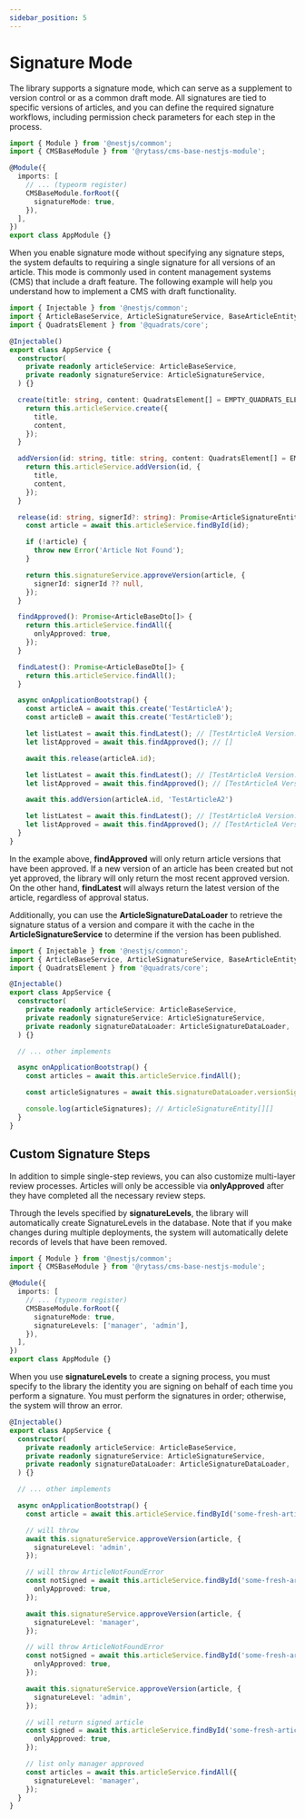 ```yaml
---
sidebar_position: 5
---
```


# Signature Mode

The library supports a signature mode, which can serve as a supplement to version control or as a common draft mode. All signatures are tied to specific versions of articles, and you can define the required signature workflows, including permission check parameters for each step in the process.

```typescript title="src/app.module.ts"
import { Module } from '@nestjs/common';
import { CMSBaseModule } from '@rytass/cms-base-nestjs-module';

@Module({
  imports: [
    // ... (typeorm register)
    CMSBaseModule.forRoot({
      signatureMode: true,
    }),
  ],
})
export class AppModule {}
```

When you enable signature mode without specifying any signature steps, the system defaults to requiring a single signature for all versions of an article. This mode is commonly used in content management systems (CMS) that include a draft feature. The following example will help you understand how to implement a CMS with draft functionality.

```typescript title="src/app.service.ts"
import { Injectable } from '@nestjs/common';
import { ArticleBaseService, ArticleSignatureService, BaseArticleEntity, EMPTY_QUADRATS_ELEMENTS, ArticleSignatureEntity, ArticleBaseDto } from '@rytass/cms-base-nestjs-module';
import { QuadratsElement } from '@quadrats/core';

@Injectable()
export class AppService {
  constructor(
    private readonly articleService: ArticleBaseService,
    private readonly signatureService: ArticleSignatureService,
  ) {}

  create(title: string, content: QuadratsElement[] = EMPTY_QUADRATS_ELEMENTS): Promise<BaseArticleEntity> {
    return this.articleService.create({
      title,
      content,
    });
  }

  addVersion(id: string, title: string, content: QuadratsElement[] = EMPTY_QUADRATS_ELEMENTS): Promise<BaseArticleEntity> {
    return this.articleService.addVersion(id, {
      title,
      content,
    });
  }

  release(id: string, signerId?: string): Promise<ArticleSignatureEntity> {
    const article = await this.articleService.findById(id);

    if (!article) {
      throw new Error('Article Not Found');
    }

    return this.signatureService.approveVersion(article, {
      signerId: signerId ?? null,
    });
  }

  findApproved(): Promise<ArticleBaseDto[]> {
    return this.articleService.findAll({
      onlyApproved: true,
    });
  }

  findLatest(): Promise<ArticleBaseDto[]> {
    return this.articleService.findAll();
  }

  async onApplicationBootstrap() {
    const articleA = await this.create('TestArticleA');
    const articleB = await this.create('TestArticleB');

    let listLatest = await this.findLatest(); // [TestArticleA Version: 0, TestArticleB Version: 0]
    let listApproved = await this.findApproved(); // []

    await this.release(articleA.id);

    let listLatest = await this.findLatest(); // [TestArticleA Version: 0, TestArticleB Version: 0]
    let listApproved = await this.findApproved(); // [TestArticleA Version: 0]

    await this.addVersion(articleA.id, 'TestArticleA2')

    let listLatest = await this.findLatest(); // [TestArticleA Version: 1, TestArticleB Version: 0]
    let listApproved = await this.findApproved(); // [TestArticleA Version: 0]
  }
}
```

In the example above, **findApproved** will only return article versions that have been approved. If a new version of an article has been created but not yet approved, the library will only return the most recent approved version. On the other hand, **findLatest** will always return the latest version of the article, regardless of approval status.

Additionally, you can use the **ArticleSignatureDataLoader** to retrieve the signature status of a version and compare it with the cache in the **ArticleSignatureService** to determine if the version has been published.


```typescript title="src/app.service.ts"
import { Injectable } from '@nestjs/common';
import { ArticleBaseService, ArticleSignatureService, BaseArticleEntity, EMPTY_QUADRATS_ELEMENTS, ArticleSignatureEntity, ArticleBaseDto } from '@rytass/cms-base-nestjs-module';
import { QuadratsElement } from '@quadrats/core';

@Injectable()
export class AppService {
  constructor(
    private readonly articleService: ArticleBaseService,
    private readonly signatureService: ArticleSignatureService,
    private readonly signatureDataLoader: ArticleSignatureDataLoader,
  ) {}

  // ... other implements

  async onApplicationBootstrap() {
    const articles = await this.articleService.findAll();

    const articleSignatures = await this.signatureDataLoader.versionSignaturesLoader.loadMany(articles.map(article => `${article.id}|${article.version}`));

    console.log(articleSignatures); // ArticleSignatureEntity[][]
  }
}
```

## Custom Signature Steps

In addition to simple single-step reviews, you can also customize multi-layer review processes. Articles will only be accessible via **onlyApproved** after they have completed all the necessary review steps.

Through the levels specified by **signatureLevels**, the library will automatically create SignatureLevels in the database. Note that if you make changes during multiple deployments, the system will automatically delete records of levels that have been removed.

```typescript title="src/app.module.ts"
import { Module } from '@nestjs/common';
import { CMSBaseModule } from '@rytass/cms-base-nestjs-module';

@Module({
  imports: [
    // ... (typeorm register)
    CMSBaseModule.forRoot({
      signatureMode: true,
      signatureLevels: ['manager', 'admin'],
    }),
  ],
})
export class AppModule {}
```

When you use **signatureLevels** to create a signing process, you must specify to the library the identity you are signing on behalf of each time you perform a signature.
You must perform the signatures in order; otherwise, the system will throw an error.

```typescript title="src/app.service.ts"
@Injectable()
export class AppService {
  constructor(
    private readonly articleService: ArticleBaseService,
    private readonly signatureService: ArticleSignatureService,
    private readonly signatureDataLoader: ArticleSignatureDataLoader,
  ) {}

  // ... other implements

  async onApplicationBootstrap() {
    const article = await this.articleService.findById('some-fresh-article-id');

    // will throw
    await this.signatureService.approveVersion(article, {
      signatureLevel: 'admin',
    });

    // will throw ArticleNotFoundError
    const notSigned = await this.articleService.findById('some-fresh-article-id', {
      onlyApproved: true,
    });

    await this.signatureService.approveVersion(article, {
      signatureLevel: 'manager',
    });

    // will throw ArticleNotFoundError
    const notSigned = await this.articleService.findById('some-fresh-article-id', {
      onlyApproved: true,
    });

    await this.signatureService.approveVersion(article, {
      signatureLevel: 'admin',
    });

    // will return signed article
    const signed = await this.articleService.findById('some-fresh-article-id', {
      onlyApproved: true,
    });

    // list only manager approved
    const articles = await this.articleService.findAll({
      signatureLevel: 'manager',
    });
  }
}
```
